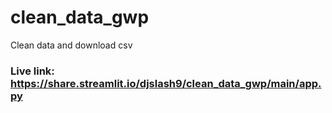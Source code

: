 # clean_data_gwp
Clean data and download csv
### Live link: https://share.streamlit.io/djslash9/clean_data_gwp/main/app.py
